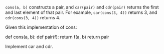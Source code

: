 `cons(a, b)` constructs a pair, and `car(pair)` and `cdr(pair)` returns the
first and last element of that pair. For example, `car(cons(3, 4))` returns 3,
and `cdr(cons(3, 4))` returns 4.

Given this implementation of cons:

def cons(a, b):
    def pair(f):
        return f(a, b)
    return pair

Implement car and cdr.
